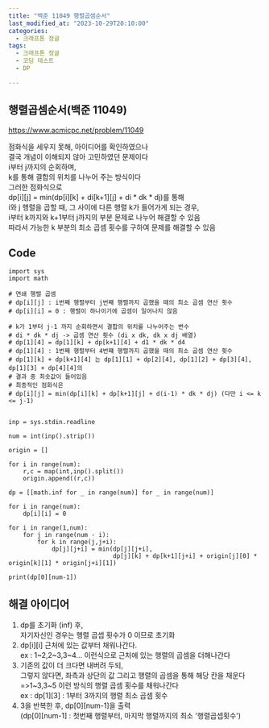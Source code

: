 ```yaml
---
title: "백준 11049 행렬곱셈순서"
last_modified_at: "2023-10-29T20:10:00"
categories:
  - 크래프톤 정글
tags:
  - 크래프톤 정글
  - 코딩 테스트
  - DP

---
```


## 행렬곱셈순서(백준 11049)
  <https://www.acmicpc.net/problem/11049>

  점화식을 세우지 못해, 아이디어를 확인하였으나<br>
  결국 개념이 이해되지 않아 고민하였던 문제이다<br>
  i부터 j까지의 순회하며,<br>
  k를 통해 결합의 위치를 나누어 주는 방식이다<br>
  그러한 점화식으로<br>
  dp[i][j] = min(dp[i][k] + di[k+1][j] + di * dk * dj)를 통해<br>
  i와 j 행렬을 곱할 때, 그 사이에 다른 행렬 k가 들어가게 되는 경우,<br>
  i부터 k까지와 k+1부터 j까지의 부분 문제로 나누어 해결할 수 있음<br>
  따라서 가능한 k 부분의 최소 곱셈 횟수를 구하여 문제를 해결할 수 있음

  
## Code
```
import sys
import math

# 연쇄 행렬 곱셈
# dp[i][j] : i번째 행렬부터 j번째 행렬까지 곱했을 때의 최소 곱셈 연산 횟수
# dp[i][i] = 0 : 행렬이 하나이기에 곱셈이 일어나지 않음

# k가 1부터 j-1 까지 순회하면서 결합의 위치를 나누어주는 변수
# di * dk * dj -> 곱셈 연산 횟수 (di x dk, dk x dj 배열)
# dp[1][4] = dp[1][k] + dp[k+1][4] + d1 * dk * d4
# dp[1][4] : 1번째 행렬부터 4번쨰 행렬까지 곱했을 때의 최소 곱셈 연산 횟수
# dp[1][k] + dp[k+1][4] 는 dp[1][1] + dp[2][4], dp[1][2] + dp[3][4], dp[1][3] + dp[4][4]의
# 결과 중 최솟값이 들어있음
# 최종적인 점화식은
# dp[i][j] = min(dp[i][k] + dp[k+1][j] + d(i-1) * dk * dj) (다만 i <= k <= j-1)


inp = sys.stdin.readline

num = int(inp().strip())

origin = []

for i in range(num):
    r,c = map(int,inp().split())
    origin.append((r,c))

dp = [[math.inf for _ in range(num)] for _ in range(num)]

for i in range(num):
    dp[i][i] = 0

for i in range(1,num):
    for j in range(num - i):
        for k in range(j,j+i):
            dp[j][j+i] = min(dp[j][j+i],
                             dp[j][k] + dp[k+1][j+i] + origin[j][0] * origin[k][1] * origin[j+i][1])

print(dp[0][num-1])
```

## 해결 아이디어
  1. dp를 초기화 (inf) 후,<br>
  자기자신인 경우는 행렬 곱셉 횟수가 0 이므로 초기화<br>
  2. dp[i][i] 근처에 있는 값부터 채워나간다.<br>
  ex : 1~2,2~3,3~4... 이런식으로 근처에 있는 행렬의 곱셈을 더해나간다<br>
  3. 기존의 값이 더 크다면 내버려 두되,<br>
  그렇지 않다면, 좌측과 상단의 값 그리고 행렬의 곱셈을 통해 해당 칸을 채운다<br>
  =>1~3,3~5 이런 방식의 행렬 곱셈 횟수를 채워나간다<br>
  ex : dp[1][3] : 1부터 3까지의 행렬 최소 곱셈 횟수<br>
  4. 3을 반복한 후, dp[0][num-1]을 출력<br>
  (dp[0][num-1] : 첫번째 행렬부터, 마지막 행렬까지의 최소 '행렬곱셉횟수')<br>
